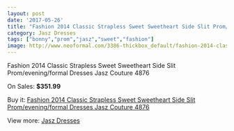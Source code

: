 ```yaml
---
layout: post
date: '2017-05-26'
title: "Fashion 2014 Classic Strapless Sweet Sweetheart Side Slit Prom/evening/formal Dresses Jasz Couture 4876"
category: Jasz Dresses
tags: ["bonny","prom","jasz","sweet","fashion"]
image: http://www.neoformal.com/3386-thickbox_default/fashion-2014-classic-strapless-sweet-sweetheart-side-slit-prom-evening-formal-dresses-jasz-couture-4876.jpg
---
```

Fashion 2014 Classic Strapless Sweet Sweetheart Side Slit Prom/evening/formal Dresses Jasz Couture 4876

On Sales: **$351.99**
<a href="https://www.neoformal.com/en/jasz-dresses/1265-fashion-2014-classic-strapless-sweet-sweetheart-side-slit-prom-evening-formal-dresses-jasz-couture-4876.html"><amp-img layout="responsive" width="600" height="600" src="//www.neoformal.com/3386-thickbox_default/fashion-2014-classic-strapless-sweet-sweetheart-side-slit-prom-evening-formal-dresses-jasz-couture-4876.jpg" alt="Fashion 2014 Classic Strapless Sweet Sweetheart Side Slit Prom/evening/formal Dresses Jasz Couture 4876 0" /></a>
<a href="https://www.neoformal.com/en/jasz-dresses/1265-fashion-2014-classic-strapless-sweet-sweetheart-side-slit-prom-evening-formal-dresses-jasz-couture-4876.html"><amp-img layout="responsive" width="600" height="600" src="//www.neoformal.com/3390-thickbox_default/fashion-2014-classic-strapless-sweet-sweetheart-side-slit-prom-evening-formal-dresses-jasz-couture-4876.jpg" alt="Fashion 2014 Classic Strapless Sweet Sweetheart Side Slit Prom/evening/formal Dresses Jasz Couture 4876 1" /></a>
<a href="https://www.neoformal.com/en/jasz-dresses/1265-fashion-2014-classic-strapless-sweet-sweetheart-side-slit-prom-evening-formal-dresses-jasz-couture-4876.html"><amp-img layout="responsive" width="600" height="600" src="//www.neoformal.com/3389-thickbox_default/fashion-2014-classic-strapless-sweet-sweetheart-side-slit-prom-evening-formal-dresses-jasz-couture-4876.jpg" alt="Fashion 2014 Classic Strapless Sweet Sweetheart Side Slit Prom/evening/formal Dresses Jasz Couture 4876 2" /></a>
<a href="https://www.neoformal.com/en/jasz-dresses/1265-fashion-2014-classic-strapless-sweet-sweetheart-side-slit-prom-evening-formal-dresses-jasz-couture-4876.html"><amp-img layout="responsive" width="600" height="600" src="//www.neoformal.com/3388-thickbox_default/fashion-2014-classic-strapless-sweet-sweetheart-side-slit-prom-evening-formal-dresses-jasz-couture-4876.jpg" alt="Fashion 2014 Classic Strapless Sweet Sweetheart Side Slit Prom/evening/formal Dresses Jasz Couture 4876 3" /></a>
<a href="https://www.neoformal.com/en/jasz-dresses/1265-fashion-2014-classic-strapless-sweet-sweetheart-side-slit-prom-evening-formal-dresses-jasz-couture-4876.html"><amp-img layout="responsive" width="600" height="600" src="//www.neoformal.com/3387-thickbox_default/fashion-2014-classic-strapless-sweet-sweetheart-side-slit-prom-evening-formal-dresses-jasz-couture-4876.jpg" alt="Fashion 2014 Classic Strapless Sweet Sweetheart Side Slit Prom/evening/formal Dresses Jasz Couture 4876 4" /></a>

Buy it: [Fashion 2014 Classic Strapless Sweet Sweetheart Side Slit Prom/evening/formal Dresses Jasz Couture 4876](https://www.neoformal.com/en/jasz-dresses/1265-fashion-2014-classic-strapless-sweet-sweetheart-side-slit-prom-evening-formal-dresses-jasz-couture-4876.html "Fashion 2014 Classic Strapless Sweet Sweetheart Side Slit Prom/evening/formal Dresses Jasz Couture 4876")

View more: [Jasz Dresses](https://www.neoformal.com/en/13-jasz-dresses "Jasz Dresses")